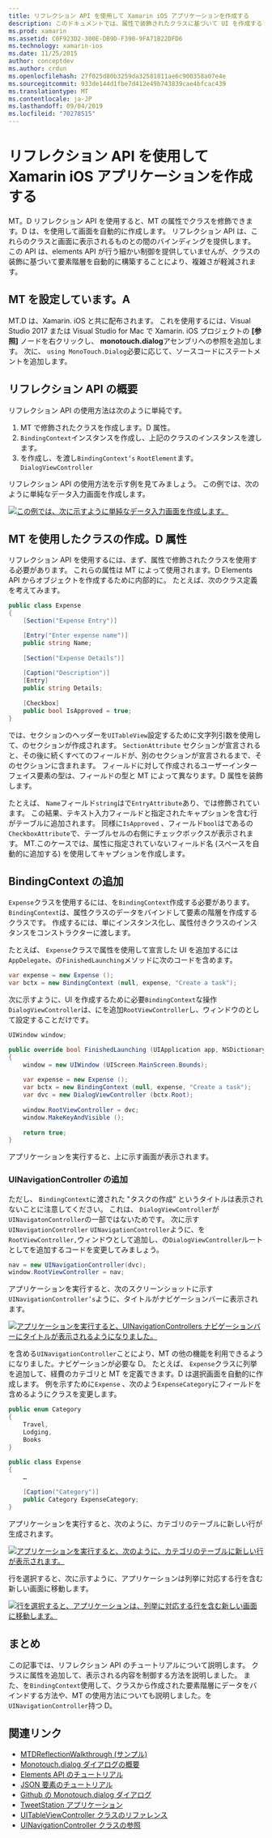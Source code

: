 ```yaml
---
title: リフレクション API を使用して Xamarin iOS アプリケーションを作成する
description: このドキュメントでは、属性で装飾されたクラスに基づいて UI を作成する Monotouch.dialog 属性ベースのリフレクション API について説明します。
ms.prod: xamarin
ms.assetid: C0F923D2-300E-DB9D-F390-9FA71B22DFD6
ms.technology: xamarin-ios
ms.date: 11/25/2015
author: conceptdev
ms.author: crdun
ms.openlocfilehash: 27f025d80b3259da32581811ae6c900358a07e4e
ms.sourcegitcommit: 933de144d1fbe7d412e49b743839cae4bfcac439
ms.translationtype: MT
ms.contentlocale: ja-JP
ms.lasthandoff: 09/04/2019
ms.locfileid: "70278515"
---
```

# <a name="creating-a-xamarinios-application-using-the-reflection-api"></a>リフレクション API を使用して Xamarin iOS アプリケーションを作成する

MT。D リフレクション API を使用すると、MT の属性でクラスを修飾できます。D は、を使用して画面を自動的に作成します。 リフレクション API は、これらのクラスと画面に表示されるものとの間のバインディングを提供します。 この API は、elements API が行う細かい制御を提供していませんが、クラスの装飾に基づいて要素階層を自動的に構築することにより、複雑さが軽減されます。

## <a name="setting-up-mtd"></a>MT を設定しています。A

MT.D は、Xamarin. iOS と共に配布されます。 これを使用するには、Visual Studio 2017 または Visual Studio for Mac で Xamarin. iOS プロジェクトの **[参照]** ノードを右クリックし、 **monotouch.dialog**アセンブリへの参照を追加します。 次に、 `using MonoTouch.Dialog`必要に応じて、ソースコードにステートメントを追加します。

## <a name="getting-started-with-the-reflection-api"></a>リフレクション API の概要

リフレクション API の使用方法は次のように単純です。

1. MT で修飾されたクラスを作成します。D 属性。
1. `BindingContext`インスタンスを作成し、上記のクラスのインスタンスを渡します。 
1. を作成し、を渡し`BindingContext’s` `RootElement`ます。 `DialogViewController` 


リフレクション API の使用方法を示す例を見てみましょう。 この例では、次のように単純なデータ入力画面を作成します。

 [![](reflection-api-walkthrough-images/01-expense-entry.png "この例では、次に示すように単純なデータ入力画面を作成します。")](reflection-api-walkthrough-images/01-expense-entry.png#lightbox)

## <a name="creating-a-class-with-mtd-attributes"></a>MT を使用したクラスの作成。D 属性

リフレクション API を使用するには、まず、属性で修飾されたクラスを使用する必要があります。 これらの属性は MT によって使用されます。D Elements API からオブジェクトを作成するために内部的に。 たとえば、次のクラス定義を考えてみます。

```csharp
public class Expense
{
    [Section("Expense Entry")]

    [Entry("Enter expense name")]
    public string Name;
        
    [Section("Expense Details")]
  
    [Caption("Description")]
    [Entry]
    public string Details;
        
    [Checkbox]
    public bool IsApproved = true;
}
```

では、セクションのヘッダーを`UITableView`設定するために文字列引数を使用して、のセクションが作成されます。 `SectionAttribute` セクションが宣言されると、その後に続くすべてのフィールドが、別のセクションが宣言されるまで、そのセクションに含まれます。
フィールドに対して作成されるユーザーインターフェイス要素の型は、フィールドの型と MT によって異なります。D 属性を装飾します。

たとえば、 `Name`フィールド`string`はで`EntryAttribute`あり、では修飾されています。 この結果、テキスト入力フィールドと指定されたキャプションを含む行がテーブルに追加されます。 同様に`IsApproved` 、フィールド`bool`はであるの`CheckboxAttribute`で、テーブルセルの右側にチェックボックスが表示されます。 MT.このケースでは、属性に指定されていないフィールド名 (スペースを自動的に追加する) を使用してキャプションを作成します。

## <a name="adding-the-bindingcontext"></a>BindingContext の追加

`Expense`クラスを使用するには、を`BindingContext`作成する必要があります。 `BindingContext`は、属性クラスのデータをバインドして要素の階層を作成するクラスです。 作成するには、単にインスタンス化し、属性付きクラスのインスタンスをコンストラクターに渡します。

たとえば、 `Expense`クラスで属性を使用して宣言した UI を追加するには`AppDelegate`、の`FinishedLaunching`メソッドに次のコードを含めます。

```csharp
var expense = new Expense ();
var bctx = new BindingContext (null, expense, "Create a task");
```

次に示すように、UI を作成するために必要`BindingContext`な操作`DialogViewController`は、にを追加`RootViewController`し、ウィンドウのとして設定することだけです。

```csharp
UIWindow window;

public override bool FinishedLaunching (UIApplication app, NSDictionary options)
{   
    window = new UIWindow (UIScreen.MainScreen.Bounds);
            
    var expense = new Expense ();
    var bctx = new BindingContext (null, expense, "Create a task");
    var dvc = new DialogViewController (bctx.Root);
            
    window.RootViewController = dvc;
    window.MakeKeyAndVisible ();
            
    return true;
}
```

アプリケーションを実行すると、上に示す画面が表示されます。

### <a name="adding-a-uinavigationcontroller"></a>UINavigationController の追加

ただし、 `BindingContext`に渡された "タスクの作成" というタイトルは表示されないことに注意してください。 これは、 `DialogViewController`が`UINavigatonController`の一部ではないためです。 次に示す`UINavigationController` `UINavigationController`ように、を`RootViewController,`ウィンドウとして追加し、の`DialogViewController`ルートとしてを追加するコードを変更してみましょう。

```csharp
nav = new UINavigationController(dvc);
window.RootViewController = nav;
```

アプリケーションを実行すると、次のスクリーンショットに示す`UINavigationController’s`ように、タイトルがナビゲーションバーに表示されます。

 [![](reflection-api-walkthrough-images/02-create-task.png "アプリケーションを実行すると、UINavigationControllers ナビゲーションバーにタイトルが表示されるようになりました。")](reflection-api-walkthrough-images/02-create-task.png#lightbox)

を含める`UINavigationController`ことにより、MT の他の機能を利用できるようになりました。ナビゲーションが必要な D。 たとえば、 `Expense`クラスに列挙を追加して、経費のカテゴリと MT を定義できます。D は選択画面を自動的に作成します。 例を示すために`Expense` 、次のよう`ExpenseCategory`にフィールドを含めるようにクラスを変更します。

```csharp
public enum Category
{
    Travel,
    Lodging,
    Books
}
        
public class Expense
{
    …

    [Caption("Category")]
    public Category ExpenseCategory;
}
```

アプリケーションを実行すると、次のように、カテゴリのテーブルに新しい行が生成されます。

 [![](reflection-api-walkthrough-images/03-set-details.png "アプリケーションを実行すると、次のように、カテゴリのテーブルに新しい行が表示されます。")](reflection-api-walkthrough-images/03-set-details.png#lightbox)

行を選択すると、次に示すように、アプリケーションは列挙に対応する行を含む新しい画面に移動します。

 [![](reflection-api-walkthrough-images/04-set-category.png "行を選択すると、アプリケーションは、列挙に対応する行を含む新しい画面に移動します。")](reflection-api-walkthrough-images/04-set-category.png#lightbox)

 <a name="Summary" />


## <a name="summary"></a>まとめ

この記事では、リフレクション API のチュートリアルについて説明します。 クラスに属性を追加して、表示される内容を制御する方法を説明しました。 また、を`BindingContext`使用して、クラスから作成された要素階層にデータをバインドする方法や、MT の使用方法についても説明しました。を`UINavigationController`持つ D。


## <a name="related-links"></a>関連リンク

- [MTDReflectionWalkthrough (サンプル)](https://docs.microsoft.com/samples/xamarin/ios-samples/mtdreflectionwalkthrough)
- [Monotouch.dialog ダイアログの概要](~/ios/user-interface/monotouch.dialog/index.md)
- [Elements API のチュートリアル](~/ios/user-interface/monotouch.dialog/elements-api-walkthrough.md)
- [JSON 要素のチュートリアル](~/ios/user-interface/monotouch.dialog/monotouch.dialog-json-markup.md)
- [Github の Monotouch.dialog ダイアログ](https://github.com/migueldeicaza/MonoTouch.Dialog)
- [TweetStation アプリケーション](https://github.com/migueldeicaza/TweetStation)
- [UITableViewController クラスのリファレンス](https://developer.apple.com/library/ios/#DOCUMENTATION/UIKit/Reference/UITableViewController_Class/Reference/Reference.html)
- [UINavigationController クラスの参照](https://developer.apple.com/library/ios/#documentation/UIKit/Reference/UINavigationController_Class/Reference/Reference.html)
